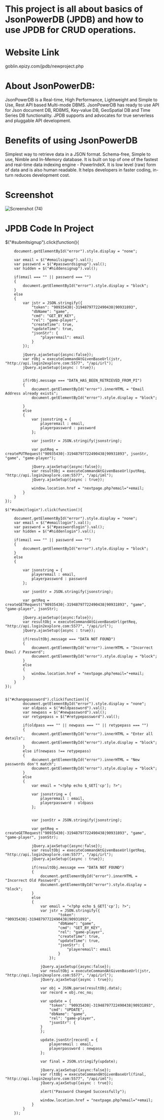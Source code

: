 # This project is all about basics of JsonPowerDB (JPDB) and how to use JPDB for CRUD operations.

# Website Link
goblin.epizy.com/jpdb/newproject.php

# About JsonPowerDB:
JsonPowerDB is a Real-time, High Performance, Lightweight and Simple to Use, Rest API based Multi-mode DBMS. JsonPowerDB has ready to use API for Json document DB, RDBMS, Key-value DB, GeoSpatial DB and Time Series DB functionality. JPDB supports and advocates for true serverless and pluggable API development.

# Benefits of using JsonPowerDB
Simplest way to retrieve data in a JSON format.
Schema-free, Simple to use, Nimble and In-Memory database.
It is built on top of one of the fastest and real-time data indexing engine - PowerIndeX.
It is low level (raw) form of data and is also human readable.
It helps developers in faster coding, in-turn reduces development cost.

# Screenshot
![Screenshot (74)](https://user-images.githubusercontent.com/59838695/107844020-f8971c80-6df5-11eb-8afa-7f9ed28e2f17.png)

# JPDB Code In Project

$("#submitsignup").click(function(){

        document.getElementById("error").style.display = "none";

        var email = $("#emailsignup").val();
        var password = $("#passwordsignup").val();
        var hidden = $("#hiddensignup").val();

        if(email === "" || password === "")
        {
            document.getElementById("error").style.display = "block";
        }
        else
        {
            var jstr = JSON.stringify({
                "token": "90935430|-31948797722490438|90931893",
                "dbName": "game",
                "cmd": "GET_BY_KEY",
                "rel": "game-player",
                "createTime": true,
                "updateTime": true,
                "jsonStr": {
                    "playeremail": email
                }
            });

            jQuery.ajaxSetup({async:false});
            var rObj = executeCommandAtGivenBaseUrl(jstr, "http://api.login2explore.com:5577", "/api/irl");
            jQuery.ajaxSetup({async : true});
            

            if(rObj.message === "DATA_HAS_BEEN_RETRIEVED_FROM_PI")
            {
                document.getElementById("error").innerHTML = "Email Address already exists";
                document.getElementById("error").style.display = "block";
                    
            }
            else
            {
                var jsonstring = {
                    playeremail : email,
                    playerpassword : password
                };

                var jsonStr = JSON.stringify(jsonstring);
                
                var putReq = createPUTRequest("90935430|-31948797722490438|90931893", jsonStr, "game", "game-player");

                jQuery.ajaxSetup({async:false});
                var resultObj = executeCommandAtGivenBaseUrl(putReq, "http://api.login2explore.com:5577", "/api/iml");
                jQuery.ajaxSetup({async : true});

                window.location.href = "nextpage.php?email="+email;
            }  
        }
    });

    $("#submitlogin").click(function(){
        
        document.getElementById("error").style.display = "none";
        var email = $("#emaillogin").val();
        var password = $("#passwordlogin").val();
        var hidden = $("#hiddenlogin").val();
        
        if(email === "" || password === "")
        {
            document.getElementById("error").style.display = "block";
        } 
        else
        {
            
            var jsonstring = {
                playeremail : email,
                playerpassword : password
            };

            var jsonStr = JSON.stringify(jsonstring);

            var getReq = createGETRequest("90935430|-31948797722490438|90931893", "game", "game-player", jsonStr);

            jQuery.ajaxSetup({async:false});
            var resultObj = executeCommandAtGivenBaseUrl(getReq, "http://api.login2explore.com:5577", "/api/irl");
            jQuery.ajaxSetup({async : true});

            if(resultObj.message === "DATA NOT FOUND")
            {
                document.getElementById("error").innerHTML = "Incorrect Email / Password";
                document.getElementById("error").style.display = "block";   
            }
            else
            {
                window.location.href = "nextpage.php?email="+email;
            }
        }
    });
    
    
    $("#changepassword").click(function(){
            document.getElementById("error").style.display = "none";
            var oldpass = $("#oldpassword").val();
            var newpass = $("#newpassword").val();
            var retypepass = $("#retypepassword").val();

            if(oldpass === "" || newpass === "" || retypepass === "")
            {
                document.getElementById("error").innerHTML = "Enter all details";
                document.getElementById("error").style.display = "block";
            }
            else if(newpass !== retypepass)
            {
                document.getElementById("error").innerHTML = "New passwords don't match";
                document.getElementById("error").style.display = "block";
            }
            else
            {
                var email = "<?php echo $_GET['cp']; ?>";

                var jsonstring = {
                    playeremail : email,
                    playerpassword : oldpass
                };

                
                var jsonStr = JSON.stringify(jsonstring);
                
                var getReq = createGETRequest("90935430|-31948797722490438|90931893", "game", "game-player", jsonStr);

                jQuery.ajaxSetup({async:false});
                var resultObj = executeCommandAtGivenBaseUrl(getReq, "http://api.login2explore.com:5577", "/api/irl");
                jQuery.ajaxSetup({async : true});

                if(resultObj.message === "DATA NOT FOUND")
                {
                    document.getElementById("error").innerHTML = "Incorrect Old Password";
                    document.getElementById("error").style.display = "block";   
                }
                else
                {
                    var email = "<?php echo $_GET['cp']; ?>";
                    var jstr = JSON.stringify({
                            "token": "90935430|-31948797722490438|90931893",
                            "dbName": "game",
                            "cmd": "GET_BY_KEY",
                            "rel": "game-player",
                            "createTime": true,
                            "updateTime": true,
                            "jsonStr": {
                                "playeremail": email
                            }
                        });

                    jQuery.ajaxSetup({async:false});
                    var resultObj = executeCommandAtGivenBaseUrl(jstr, "http://api.login2explore.com:5577", "/api/irl");
                    jQuery.ajaxSetup({async : true});

                    var obj = JSON.parse(resultObj.data);
                    var record = obj.rec_no;

                    var update = {
                        "token": "90935430|-31948797722490438|90931893",
                        "cmd": "UPDATE",
                        "dbName": "game",
                        "rel": "game-player",
                        "jsonStr": {
                    }
                    };

                    update.jsonStr[record] = {
                        playeremail : email,
                        playerpassword : newpass
                    };

                    var final = JSON.stringify(update);

                    jQuery.ajaxSetup({async:false});
                    var rltObj = executeCommandAtGivenBaseUrl(final, "http://api.login2explore.com:5577", "/api/iml");
                    jQuery.ajaxSetup({async : true});

                    alert("Password Changed Successfully");

                    window.location.href = "nextpage.php?email="+email;
                }
            }
        });
